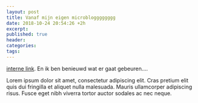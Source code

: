 ```yaml
---
layout: post
title: Vanaf mijn eigen microblogggggggg
date: 2018-10-24 20:54:26 +2h
excerpt:
published: true
header:
categories: 
tags: 
---
```

[interne link](http://30499b98.ngrok.io/nog-eens/). En ik ben benieuwd wat er gaat gebeuren....

Lorem ipsum dolor sit amet, consectetur adipiscing elit. Cras pretium elit quis dui fringilla et aliquet nulla malesuada. Mauris ullamcorper adipiscing risus. Fusce eget nibh viverra tortor auctor sodales ac nec neque. 
